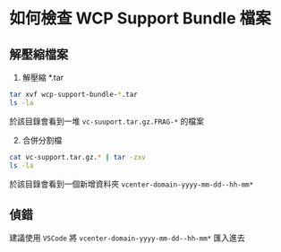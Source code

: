 # 如何檢查 WCP Support Bundle 檔案

## 解壓縮檔案

1. 解壓縮 *.tar

```bash
tar xvf wcp-support-bundle-*.tar
ls -la 
```

於該目錄會看到一堆 `vc-suuport.tar.gz.FRAG-*` 的檔案

2. 合併分割檔
```bash
cat vc-support.tar.gz.* | tar -zxv
ls -la
```

於該目錄會看到一個新增資料夾 `vcenter-domain-yyyy-mm-dd--hh-mm*`

## 偵錯

建議使用 `VSCode` 將 `vcenter-domain-yyyy-mm-dd--hh-mm*` 匯入進去






